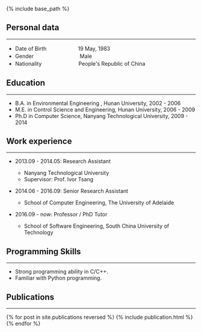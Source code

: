 ﻿---
layout: archive
# title: "CV"
permalink: /cv/
author_profile: true
redirect_from:
  - /resume
---

{% include base_path %}

Personal data    
----------
*******
* Date of Birth　　　　　　19 May, 1983
* Gender　　　　　　　　 &ensp;Male
* Nationality　　　　　　　People's Republic of China

Education
----------
*******
* B.A. in Environmental Engineering , Hunan University, 2002 - 2006
* M.E. in Control Science and Engineering, Hunan University, 2006 - 2009
* Ph.D in Computer Science, Nanyang Technological University, 2009 - 2014

Work experience
----------
*******
* 2013.09 - 2014.05: Research Assistant
  * Nanyang Technological University
  * Supervisor: Prof. Ivor Tsang

* 2014.06 - 2016.09: Senior Research Assistant
  * School of Computer Engineering, The University of Adelaide

* 2016.09 - now: Professor / PhD Tutor
  * School of Software Engineering, South China University of Technology

Programming Skills
----------
*******
* Strong programming ability in C/C++.
* Familiar with Python programming.

Publications
----------
*******
<table>
{% for post in site.publications reversed %}
  <tr>{% include publication.html %}</tr>
{% endfor %}
</table>